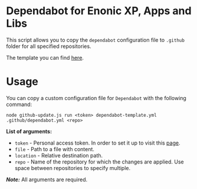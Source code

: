 # Dependabot for Enonic XP, Apps and Libs

This script allows you to copy the `dependabot` configuration file to `.github` folder for all specified repositories.

The template you can find [here](https://github.com/enonic/release-tools/blob/master/scripts/dependabot/dependabot-template.yml).

# Usage

You can copy a custom configuration file for `Dependabot` with the following command:

    node github-update.js run <token> dependabot-template.yml .github/dependabot.yml <repo>

**List of arguments:**

- `token` - Personal access token. In order to set it up to visit this [page](https://github.com/settings/tokens).
- `file` -  Path to a file with content.
- `location` - Relative destination path.
- `repo` -  Name of the repository for which the changes are applied. Use space between repositories to specify multiple.

**_Note:_** All arguments are required.
